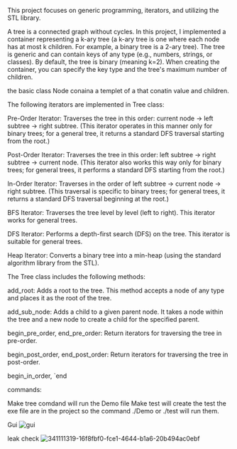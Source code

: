 This project focuses on generic programming, iterators, and utilizing the STL library.

A tree is a connected graph without cycles. In this project, I implemented a container representing a k-ary tree (a k-ary tree is one where each node has at most k children. For example, a binary tree is a 2-ary tree). The tree is generic and can contain keys of any type (e.g., numbers, strings, or classes). By default, the tree is binary (meaning k=2). When creating the container, you can specify the key type and the tree's maximum number of children.

the basic class Node conaina a templet of a that conatin value and children. 

The following iterators are implemented in Tree class:

Pre-Order Iterator: Traverses the tree in this order: current node -> left subtree -> right subtree. (This iterator operates in this manner only for binary trees; for a general tree, it returns a standard DFS traversal starting from the root.)

Post-Order Iterator: Traverses the tree in this order: left subtree -> right subtree -> current node. (This iterator also works this way only for binary trees; for general trees, it performs a standard DFS starting from the root.)

In-Order Iterator: Traverses in the order of left subtree -> current node -> right subtree. (This traversal is specific to binary trees; for general trees, it returns a standard DFS traversal beginning at the root.)

BFS Iterator: Traverses the tree level by level (left to right). This iterator works for general trees.

DFS Iterator: Performs a depth-first search (DFS) on the tree. This iterator is suitable for general trees.

Heap Iterator: Converts a binary tree into a min-heap (using the standard algorithm library from the STL).

The Tree class includes the following methods:

add_root: Adds a root to the tree. This method accepts a node of any type and places it as the root of the tree.

add_sub_node: Adds a child to a given parent node. It takes a node within the tree and a new node to create a child for the specified parent.

begin_pre_order, end_pre_order: Return iterators for traversing the tree in pre-order.

begin_post_order, end_post_order: Return iterators for traversing the tree in post-order.

begin_in_order, `end


commands:

Make tree comdand will run the Demo file
Make test will create the test
the exe file are in the project so the command ./Demo or ./test will run them.

Gui
![gui](https://github.com/user-attachments/assets/635c70a1-ab09-4666-af44-c7cf4d11e991)

leak check
![341111319-16f8fbf0-fce1-4644-b1a6-20b494ac0ebf](https://github.com/user-attachments/assets/8282a882-b44d-4425-b1d3-893ef0568786)
